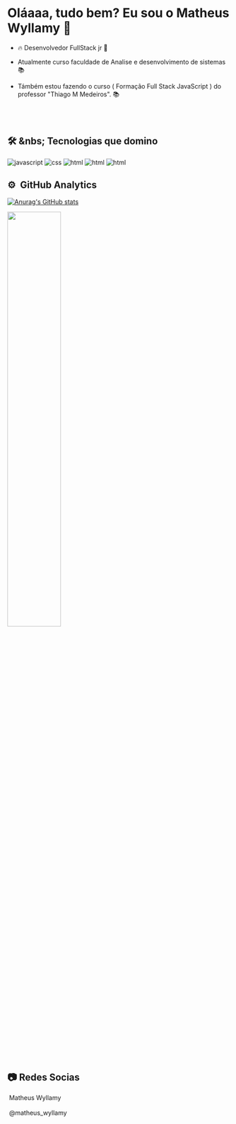 <h1>Oláaaa, tudo bem? Eu sou o Matheus Wyllamy 👋 </h1>

- 🔥 Desenvolvedor FullStack jr 🚀

- Atualmente curso faculdade de Analise e desenvolvimento de sistemas 📚

- Támbém estou fazendo o curso ( Formação Full Stack JavaScript ) do professor "Thiago M Medeiros". 📚

<br><br>

## 🛠 &nbs; Tecnologias que domino

<div style="">
<img align="center" alt="javascript" src="https://img.shields.io/badge/JavaScript-F7DF1E?style=for-the-badge&logo=javascript&logoColor=black">
<img align="center" alt="css" src="https://img.shields.io/badge/CSS3-1572B6?style=for-the-badge&logo=css3&logoColor=white">
<img align="center" alt="html" src="https://img.shields.io/badge/Node.js-43853D?style=for-the-badge&logo=node.js&logoColor=white">
<img align="center" alt="html" src="https://img.shields.io/badge/Sass-CC6699?style=for-the-badge&logo=sass&logoColor=white">
<img align="center" alt="html" src="https://img.shields.io/badge/Express.js-404D59?style=for-the-badge">
<img align="center" alt="" src="https://img.shields.io/badge/HTML5-E34F26?style=for-the-badge&logo=html5&logoColor=white">
<img align="center" alt="" src="https://img.shields.io/badge/Bootstrap-563D7C?style=for-the-badge&logo=bootstrap&logoColor=white">
<img align="center" alt="" src="https://img.shields.io/badge/MySQL-00000F?style=for-the-badge&logo=mysql&logoColor=white">
<img align="center" alt="" src="https://img.shields.io/badge/MongoDB-4EA94B?style=for-the-badge&logo=mongodb&logoColor=white">
</div>


## ⚙ &nbsp;GitHub Analytics

[![Anurag's GitHub stats](https://github-readme-stats.vercel.app/api?username=MatheusWylla&show_icons=true&theme=synthwave)](https://github.com/MatheusWylla/github-readme-stats)

<div >
 <img style="width:49%" src="https://github-readme-stats.vercel.app/api/top-langs/?username=MatheusWylla&layout=compact)](https://github.com/anuraghazra/github-readme-stats">
</div>

## 📷  Redes Socias
<img align="center" alt="" src="https://img.shields.io/badge/LinkedIn-0077B5?style=for-the-badge&logo=linkedin&logoColor=white"> Matheus Wyllamy
<br>
<br>
<img align="center" alt="" src="https://img.shields.io/badge/Instagram-E4405F?style=for-the-badge&logo=instagram&logoColor=white"> @matheus_wyllamy





